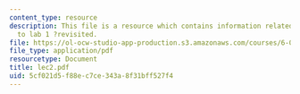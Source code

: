 ```yaml
---
content_type: resource
description: This file is a resource which contains information related to introduction
  to lab 1 ?revisited.
file: https://ol-ocw-studio-app-production.s3.amazonaws.com/courses/6-091-hands-on-introduction-to-electrical-engineering-lab-skills-january-iap-2008/5cf021d5f88ec7ce343a8f31bff527f4_lec2.pdf
file_type: application/pdf
resourcetype: Document
title: lec2.pdf
uid: 5cf021d5-f88e-c7ce-343a-8f31bff527f4
---
```

